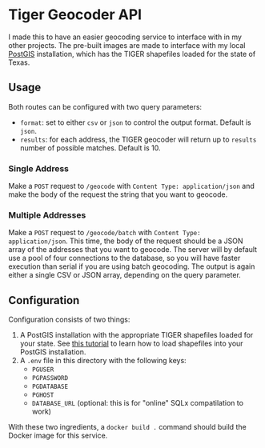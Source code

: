 # Tiger Geocoder API

I made this to have an easier geocoding service to interface with in my other projects. The pre-built images are made to interface with my local [PostGIS](https://postgis.net/) installation, which has the TIGER shapefiles loaded for the state of Texas. 

## Usage

Both routes can be configured with two query parameters:
- `format`: set to either `csv` or `json` to control the output format. Default is `json`.
- `results`: for each address, the TIGER geocoder will return up to `results` number of possible matches. Default is 10.

### Single Address

Make a `POST` request to `/geocode` with `Content Type: application/json` and make the body of the request the string that you want to geocode.

### Multiple Addresses

Make a `POST` request to `/geocode/batch` with `Content Type: application/json`. This time, the body of the request should be a JSON array of the addresses that you want to geocode. The server will by default use a pool of four connections to the database, so you will have faster execution than serial if you are using batch geocoding. The output is again either a single CSV or JSON array, depending on the query parameter.

## Configuration

Configuration consists of two things:
1. A PostGIS installation with the appropriate TIGER shapefiles loaded for your state. See [this tutorial](https://opendesignarch.blogspot.com/2015/09/installing-tiger-geocoder-on-postgis-21.html) to learn how to load shapefiles into your PostGIS installation.
2. A `.env` file in this directory with the following keys:
    - `PGUSER`
    - `PGPASSWORD`
    - `PGDATABASE`
    - `PGHOST`
    - `DATABASE_URL` (optional: this is for "online" SQLx compatilation to work)

With these two ingredients, a `docker build .` command should build the Docker image for this service.
